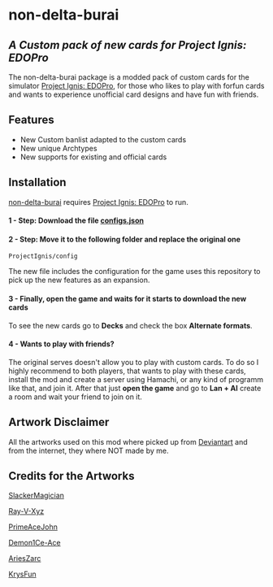 # non-delta-burai
## _A Custom pack of new cards for Project Ignis: EDOPro_

The non-delta-burai package is a modded pack of custom cards for the simulator [Project Ignis: EDOPro](https://github.com/ProjectIgnis/EDOPro), for those who likes to play with forfun cards and wants to experience unofficial card designs and have fun with friends.

## Features

- New Custom banlist adapted to the custom cards
- New unique Archtypes
- New supports for existing and official cards

## Installation

[non-delta-burai](https://github.com/BuraiLaplayce/non-delta-burai) requires [Project Ignis: EDOPro](https://github.com/ProjectIgnis/EDOPro) to run.

#### 1 - Step: Download the file [configs.json](https://github.com/BuraiLaplayce/non-delta-burai/blob/main/configs.json)

#### 2 - Step: Move it to the following folder and replace the original one

```
ProjectIgnis/config
```
The new file includes the configuration for the game uses this repository to pick up the new features as an expansion.

#### 3 - Finally, open the game and waits for it starts to download the new cards
To see the new cards go to **Decks** and check the box **Alternate formats**.
#### 4 - Wants to play with friends?
The original serves doesn't allow you to play with custom cards. To do so I highly recommend to both players, that wants to play with these cards, install the mod and create a server using Hamachi, or any kind of programm like that, and join it. After that just **open the game** and go to **Lan + AI** create a room and wait your friend to join on it.

## Artwork Disclaimer

All the artworks used on this mod where picked up from [Deviantart](https://www.deviantart.com/) and from the internet, they where NOT made by me.

## Credits for the Artworks

[SlackerMagician](https://www.deviantart.com/slackermagician)

[Ray-V-Xyz](https://www.deviantart.com/ray-v-xyz)

[PrimeAceJohn](https://www.deviantart.com/primeacejohn)

[Demon1Ce-Ace](https://www.deviantart.com/demon1ce-ace)

[AriesZarc](https://www.deviantart.com/arieszarc)

[KrysFun](https://www.deviantart.com/krysfun)